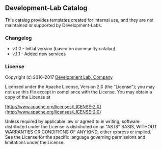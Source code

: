 ## Development-Lab Catalog 

This catalog provides templates created for internal use, and they are not maintained or supported by Development-Labs.

### Changelog 

+ v.1.0 - Initial version (based on community catalog)
+ v.1.1 - Added new services

### License
Copyright (c) 2016-2017 [Development Lab, Company](http://development-lab.site)

Licensed under the Apache License, Version 2.0 (the "License");
you may not use this file except in compliance with the License.
You may obtain a copy of the License at

[http://www.apache.org/licenses/LICENSE-2.0](http://www.apache.org/licenses/LICENSE-2.0)

Unless required by applicable law or agreed to in writing, software
distributed under the License is distributed on an "AS IS" BASIS,
WITHOUT WARRANTIES OR CONDITIONS OF ANY KIND, either express or implied.
See the License for the specific language governing permissions and
limitations under the License.
